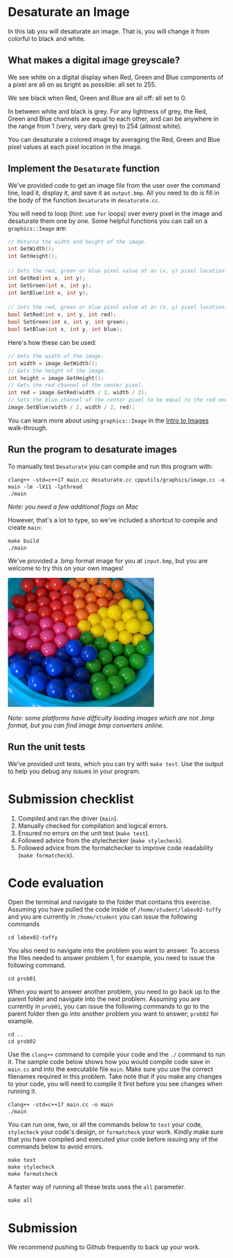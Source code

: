 # Desaturate an Image

In this lab you will desaturate an image. That is, you will change it from colorful to black and white.

## What makes a digital image greyscale?

We see white on a digital display when Red, Green and Blue components of a pixel are all on as bright as possible: all set to 255.

We see black when Red, Green and Blue are all off: all set to 0.

In between white and black is grey. For any lightness of grey, the Red, Green and Blue channels are equal to each other, and can be anywhere in the range from 1 (very, very dark grey) to 254 (almost white).

You can desaturate a colored image by averaging the Red, Green and Blue pixel values at each pixel location in the image.

## Implement the ``Desaturate`` function

We've provided code to get an image file from the user over the command line, load it, display it, and save it as ``output.bmp``. All you need to do is fill in the body of the function ``Desaturate`` in ``desaturate.cc``.

You will need to loop (hint: use ``for`` loops) over every pixel in the image and desaturate them one by one. Some helpful functions you can call on a ``graphics::Image`` are:

```cpp
// Returns the width and height of the image.
int GetWidth();
int GetHeight();

// Gets the red, green or blue pixel value at an (x, y) pixel location.
int GetRed(int x, int y);
int GetGreen(int x, int y);
int GetBlue(int x, int y);

// Sets the red, green or blue pixel value at an (x, y) pixel location.
bool SetRed(int x, int y, int red);
bool SetGreen(int x, int y, int green);
bool SetBlue(int x, int y, int blue);
```

Here's how these can be used:

```cpp
// Gets the width of the image.
int width = image.GetWidth();
// Gets the height of the image.
int height = image.GetHeight();
// Gets the red channel of the center pixel.
int red = image.GetRed(width / 2, width / 2);
// Sets the blue channel of the center pixel to be equal to the red one.
image.SetBlue(width / 2, width / 2, red);
```

You can learn more about using ``graphics::Image`` in the [Intro to Images](https://lab.cs50.io/ILXL-guides/intro-to-graphics) walk-through.

## Run the program to desaturate images

To manually test ``Desaturate`` you can compile and run this program with:

```
clang++ -std=c++17 main.cc desaturate.cc cpputils/graphics/image.cc -o main -lm -lX11 -lpthread
./main
```

*Note: you need a few additional flags on Mac*

However, that's a lot to type, so we've included a shortcut to compile and create ``main``:

```
make build
./main
```

We've provided a .bmp format image for you at ``input.bmp``, but you are welcome to try this on your own images!

![colorful input image at input.bmp](input.bmp)

*Note: some platforms have difficulty loading images which are not .bmp format, but you can find image bmp converters online.*

## Run the unit tests

We've provided unit tests, which you can try with ``make test``. Use the output to help you debug any issues in your program.

# Submission checklist
1. Compiled and ran the driver (`main`).
1. Manually checked for compilation and logical errors.
1. Ensured no errors on the unit test (`make test`).
1. Followed advice from the stylechecker (`make stylecheck`).
1. Followed advice from the formatchecker to improve code readability (`make formatcheck`).

# Code evaluation
Open the terminal and navigate to the folder that contains this exercise. Assuming you have pulled the code inside of `/home/student/labex02-tuffy` and you are currently in `/home/student` you can issue the following commands

```
cd labex02-tuffy
```

You also need to navigate into the problem you want to answer. To access the files needed to answer problem 1, for example, you need to issue the following command.

```
cd prob01
```

When you want to answer another problem, you need to go back up to the parent folder and navigate into the next problem. Assuming you are currently in `prob01`, you can issue the following commands to go to the parent folder then go into another problem you want to answer; `prob02` for example.

```
cd ..
cd prob02
```

Use the `clang++` command to compile your code and the `./` command to run it. The sample code below shows how you would compile code save in `main.cc` and into the executable file `main`. Make sure you use the correct filenames required in this problem.  Take note that if you make any changes to your code, you will need to compile it first before you see changes when running it.

```
clang++ -std=c++17 main.cc -o main
./main
```

You can run one, two, or all the commands below to `test` your code, `stylecheck` your code's design, or `formatcheck` your work. Kindly make sure that you have compiled and executed your code before issuing any of the commands below to avoid errors.

```
make test
make stylecheck
make formatcheck
```

A faster way of running all these tests uses the `all` parameter.

```
make all
```

# Submission

We recommend pushing to Github frequently to back up your work.
